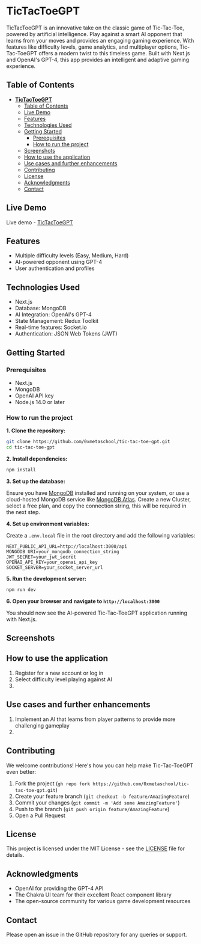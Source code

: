 # **TicTacToeGPT**

TicTacToeGPT is an innovative take on the classic game of Tic-Tac-Toe, powered by artificial intelligence. Play against a smart AI opponent that learns from your moves and provides an engaging gaming experience. With features like difficulty levels, game analytics, and multiplayer options, Tic-Tac-ToeGPT offers a modern twist to this timeless game. Built with Next.js and OpenAI's GPT-4, this app provides an intelligent and adaptive gaming experience.

## Table of Contents

- [**TicTacToeGPT**](#tic-tac-toegpt)
  - [Table of Contents](#table-of-contents)
  - [Live Demo](#live-demo)
  - [Features](#features)
  - [Technologies Used](#technologies-used)
  - [Getting Started](#getting-started)
    - [Prerequisites](#prerequisites)
    - [How to run the project](#how-to-run-the-project)
  - [Screenshots](#screenshots)
  - [How to use the application](#how-to-use-the-application)
  - [Use cases and further enhancements](#use-cases-and-further-enhancements)
  - [Contributing](#contributing)
  - [License](#license)
  - [Acknowledgments](#acknowledgments)
  - [Contact](#contact)

## Live Demo

Live demo - [TicTacToeGPT](https://tg-woad.vercel.app/)

## Features

- Multiple difficulty levels (Easy, Medium, Hard)
- AI-powered opponent using GPT-4
- User authentication and profiles

## Technologies Used

- Next.js
- Database: MongoDB
- AI Integration: OpenAI's GPT-4
- State Management: Redux Toolkit
- Real-time features: Socket.io
- Authentication: JSON Web Tokens (JWT)

## Getting Started

### Prerequisites

- Next.js
- MongoDB
- OpenAI API key
- Node.js 14.0 or later

### How to run the project

**1. Clone the repository:**

```bash
git clone https://github.com/0xmetaschool/tic-tac-toe-gpt.git
cd tic-tac-toe-gpt
```

**2. Install dependencies:**

```bash
npm install
```

**3. Set up the database:**

Ensure you have [MongoDB](https://www.mongodb.com/) installed and running on your system, or use a cloud-hosted MongoDB service like [MongoDB Atlas](https://www.mongodb.com/products/platform/atlas-database). Create a new Cluster, select a free plan, and copy the connection string, this will be required in the next step.

**4. Set up environment variables:**

Create a `.env.local` file in the root directory and add the following variables:

```
NEXT_PUBLIC_API_URL=http://localhost:3000/api
MONGODB_URI=your_mongodb_connection_string
JWT_SECRET=your_jwt_secret
OPENAI_API_KEY=your_openai_api_key
SOCKET_SERVER=your_socket_server_url
```

**5. Run the development server:**

```bash
npm run dev
```

**6. Open your browser and navigate to `http://localhost:3000`**

You should now see the AI-powered Tic-Tac-ToeGPT application running with Next.js.

## Screenshots



## How to use the application

1. Register for a new account or log in
2. Select difficulty level playing against AI
3. 

## Use cases and further enhancements

1. Implement an AI that learns from player patterns to provide more challenging gameplay
2. 

## Contributing

We welcome contributions! Here's how you can help make Tic-Tac-ToeGPT even better:

1. Fork the project (`gh repo fork https://github.com/0xmetaschool/tic-tac-toe-gpt.git`)
2. Create your feature branch (`git checkout -b feature/AmazingFeature`)
3. Commit your changes (`git commit -m 'Add some AmazingFeature'`)
4. Push to the branch (`git push origin feature/AmazingFeature`)
5. Open a Pull Request

## License

This project is licensed under the MIT License - see the [LICENSE](https://github.com/0xmetaschool/tic-tac-toe-gpt/blob/main/LICENSE) file for details.

## Acknowledgments

- OpenAI for providing the GPT-4 API
- The Chakra UI team for their excellent React component library
- The open-source community for various game development resources

## Contact

Please open an issue in the GitHub repository for any queries or support.
